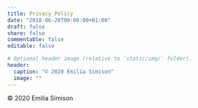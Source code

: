 ```yaml
---
title: Privacy Policy
date: "2018-06-28T00:00:00+01:00"
draft: false
share: false
commentable: false
editable: false

# Optional header image (relative to `static/img/` folder).
header:
  caption: "© 2020 Emilia Simison"
  image: ""
---
```


© 2020 Emilia Simison
